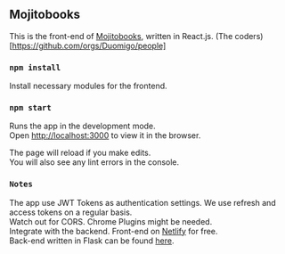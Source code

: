 ## Mojitobooks

This is the front-end of [Mojitobooks](https://mojitobooks.com), written in React.js. (The coders)[https://github.com/orgs/Duomigo/people]

### `npm install`

Install necessary modules for the frontend.

### `npm start`

Runs the app in the development mode.<br>
Open [http://localhost:3000](http://localhost:3000) to view it in the browser.

The page will reload if you make edits.<br>
You will also see any lint errors in the console.

### `Notes`

The app use JWT Tokens as authentication settings. We use refresh and access tokens on a regular basis.<br>
Watch out for CORS. Chrome Plugins might be needed.<br>
Integrate with the backend. Front-end on [Netlify](https://netlify.com) for free.<br>
Back-end written in Flask can be found [here](https://github.com/duomigo/mojitobooks-backend).

